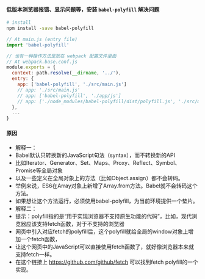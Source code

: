 #### 低版本浏览器报错、显示问题等，安装 `babel-polyfill` 解决问题

```bash
# install
npm install -save babel-polyfill
```

```js
// At main.js (entry file)
import 'babel-polyfill'

// 也有一种操作方法是放在 webpack 配置文件里面
// At webpack.base.conf.js
module.exports = {
  context: path.resolve(__dirname, '../'),
  entry: {
    app: ['babel-polyfill', './src/main.js']
    // app: './src/main.js'
    // app: ['babel-polyfill', './app/js']
    // app: ['./node_modules/babel-polyfill/dist/polyfill.js', './src/main.js']
  },
  ...
}
```

#### 原因
* 解释一：
* Babel默认只转换新的JavaScript句法（syntax），而不转换新的API
* 比如Iterator、Generator、Set、Maps、Proxy、Reflect、Symbol、Promise等全局对象
* 以及一些定义在全局对象上的方法（比如Object.assign）都不会转码。
* 举例来说，ES6在Array对象上新增了Array.from方法。Babel就不会转码这个方法。
* 如果想让这个方法运行，必须使用babel-polyfill，为当前环境提供一个垫片。
* 解释二：
* 提示：polyfill指的是“用于实现浏览器不支持原生功能的代码”，比如，现代浏览器应该支持fetch函数，对于不支持的浏览器
* 网页中引入对应fetch的polyfill后，这个polyfill就给全局的window对象上增加一个fetch函数，
* 让这个网页中的JavaScript可以直接使用fetch函数了，就好像浏览器本来就支持fetch一样。
* 在这个链接上 https://github.com/github/fetch 可以找到fetch polyfill的一个实现。

